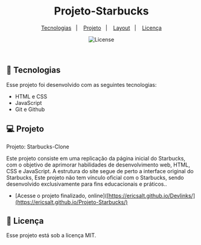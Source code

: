  <h1 align="center"> Projeto-Starbucks </h1>

<p align="center">
  <a href="#-tecnologias">Tecnologias</a>&nbsp;&nbsp;&nbsp;|&nbsp;&nbsp;&nbsp;
  <a href="#-projeto">Projeto</a>&nbsp;&nbsp;&nbsp;|&nbsp;&nbsp;&nbsp;
  <a href="#-layout">Layout</a>&nbsp;&nbsp;&nbsp;|&nbsp;&nbsp;&nbsp;
  <a href="#memo-licença">Licença</a>
</p>

<p align="center">
  <img alt="License" src="https://img.shields.io/static/v1?label=license&message=MIT&color=49AA26&labelColor=000000">
</p>

<br>


## 🚀 Tecnologias

Esse projeto foi desenvolvido com as seguintes tecnologias:

- HTML e CSS
- JavaScript
- Git e Github


## 💻 Projeto

Projeto: Starbucks-Clone

Este projeto consiste em uma replicação da página inicial do Starbucks, com o objetivo de aprimorar habilidades de desenvolvimento web, HTML, CSS e JavaScript. A estrutura do site segue de perto a interface original do Starbucks, Este projeto não tem vínculo oficial com o Starbucks, sendo desenvolvido exclusivamente para fins educacionais e práticos..

- [Acesse o projeto finalizado, online]([https://ericsalt.github.io/Devlinks/](https://ericsalt.github.io/Projeto-Starbucks/)


## :memo: Licença

Esse projeto está sob a licença MIT.

